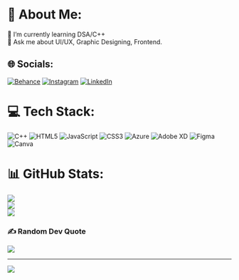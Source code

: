 # 💫 About Me:
🌱 I’m currently learning DSA/C++<br>💬 Ask me about UI/UX, Graphic Designing, Frontend.<br>


## 🌐 Socials:
[![Behance](https://img.shields.io/badge/Behance-1769ff?logo=behance&logoColor=white)](https://behance.net/vidduushi) [![Instagram](https://img.shields.io/badge/Instagram-%23E4405F.svg?logo=Instagram&logoColor=white)](https://instagram.com/vidduushi) [![LinkedIn](https://img.shields.io/badge/LinkedIn-%230077B5.svg?logo=linkedin&logoColor=white)](https://linkedin.com/in/vidushi-gupta-b14584221) 

# 💻 Tech Stack:
![C++](https://img.shields.io/badge/c++-%2300599C.svg?style=flat&logo=c%2B%2B&logoColor=white) ![HTML5](https://img.shields.io/badge/html5-%23E34F26.svg?style=flat&logo=html5&logoColor=white) ![JavaScript](https://img.shields.io/badge/javascript-%23323330.svg?style=flat&logo=javascript&logoColor=%23F7DF1E) ![CSS3](https://img.shields.io/badge/css3-%231572B6.svg?style=flat&logo=css3&logoColor=white) ![Azure](https://img.shields.io/badge/azure-%230072C6.svg?style=flat&logo=microsoftazure&logoColor=white) ![Adobe XD](https://img.shields.io/badge/Adobe%20XD-470137?style=flat&logo=Adobe%20XD&logoColor=#FF61F6) ![Figma](https://img.shields.io/badge/figma-%23F24E1E.svg?style=flat&logo=figma&logoColor=white) ![Canva](https://img.shields.io/badge/Canva-%2300C4CC.svg?style=flat&logo=Canva&logoColor=white)
# 📊 GitHub Stats:
![](https://github-readme-stats.vercel.app/api?username=vidduushi&theme=radical&hide_border=false&include_all_commits=false&count_private=false)<br/>
![](https://github-readme-streak-stats.herokuapp.com/?user=vidduushi&theme=radical&hide_border=false)<br/>
![](https://github-readme-stats.vercel.app/api/top-langs/?username=vidduushi&theme=radical&hide_border=false&include_all_commits=false&count_private=false&layout=compact)

### ✍️ Random Dev Quote
![](https://quotes-github-readme.vercel.app/api?type=horizontal&theme=radical)

---
[![](https://visitcount.itsvg.in/api?id=vidduushi&icon=2&color=6)](https://visitcount.itsvg.in)

<!-- Proudly created with GPRM ( https://gprm.itsvg.in ) -->
